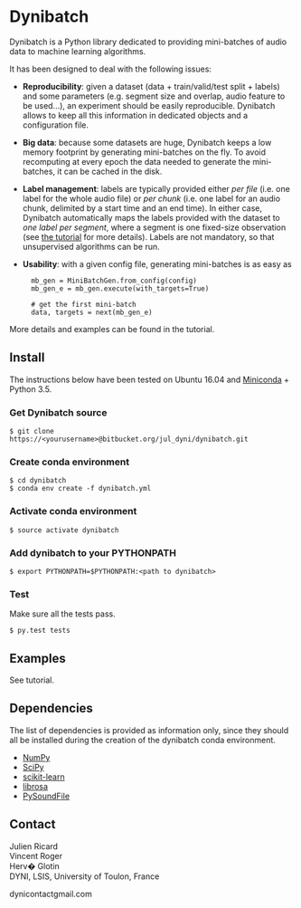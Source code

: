 # Dynibatch

Dynibatch is a Python library dedicated to providing mini-batches of audio data to machine learning algorithms.

It has been designed to deal with the following issues:

* **Reproducibility**: given a dataset (data + train/valid/test split + labels) and some parameters (e.g. segment size and overlap, audio feature to be used...), an experiment should be easily reproducible. Dynibatch allows to keep all this information in dedicated objects and a configuration file.

* **Big data**: because some datasets are huge, Dynibatch keeps a low memory footprint by generating mini-batches on the fly. To avoid recomputing at every epoch the data needed to generate the mini-batches, it can be cached in the disk.

* **Label management**: labels are typically provided either *per file* (i.e. one label for the whole audio file) or *per chunk* (i.e. one label for an audio chunk, delimited by a start time and an end time). In either case, Dynibatch automatically maps the labels provided with the dataset to *one label per segment*, where a segment is one fixed-size observation (see [the tutorial](examples/tutorial.ipynb) for more details). Labels are not mandatory, so that unsupervised algorithms can be run.

* **Usability**: with a given config file, generating mini-batches is as easy as

        mb_gen = MiniBatchGen.from_config(config)
        mb_gen_e = mb_gen.execute(with_targets=True)

        # get the first mini-batch
        data, targets = next(mb_gen_e)

More details and examples can be found in the tutorial.

## Install

The instructions below have been tested on Ubuntu 16.04 and [Miniconda](http://conda.pydata.org/miniconda.html) + Python 3.5.

### Get Dynibatch source

```
$ git clone https://<yourusername>@bitbucket.org/jul_dyni/dynibatch.git
```

### Create conda environment

```
$ cd dynibatch
$ conda env create -f dynibatch.yml
```

### Activate conda environment

```
$ source activate dynibatch
```

### Add dynibatch to your PYTHONPATH

```
$ export PYTHONPATH=$PYTHONPATH:<path to dynibatch>
```

### Test

Make sure all the tests pass.

```
$ py.test tests
```

## Examples

See tutorial.

## Dependencies

The list of dependencies is provided as information only, since they should all be installed during the creation of the dynibatch conda environment.

* [NumPy](http://www.numpy.org/)
* [SciPy](https://www.scipy.org/)
* [scikit-learn](http://scikit-learn.org)
* [librosa](https://github.com/librosa/librosa)
* [PySoundFile](https://github.com/bastibe/PySoundFile)

## Contact

Julien Ricard  
Vincent Roger  
Herv� Glotin  
DYNI, LSIS, University of Toulon, France

dyni<dot>contact<at>gmail.com
